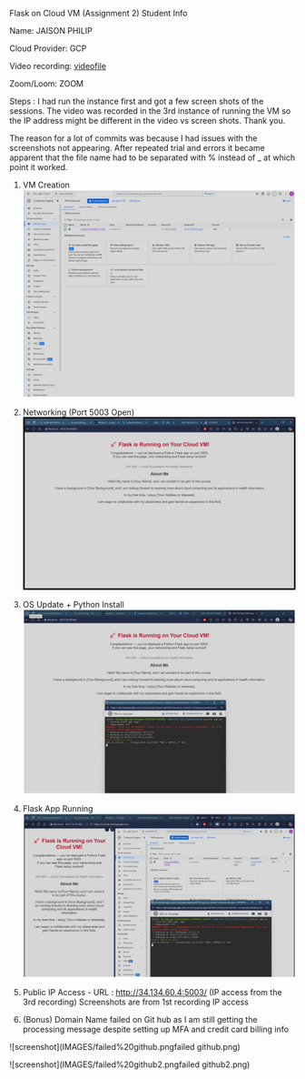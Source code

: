 Flask on Cloud VM (Assignment 2)
Student Info

Name: JAISON PHILIP

Cloud Provider: GCP

Video recording: [videofile](IMAGES/video1433364260.mp4)

Zoom/Loom: ZOOM 

Steps : I had run the instance first and got a few screen shots of the sessions.
The video was recorded in the 3rd instance of running the VM so the IP address might be different in the video vs screen shots. Thank you.

The reason for a lot of commits was because I had issues with the screenshots not appearing. After repeated trial and errors it became apparent that the file name had to be separated with % instead of _ at which point it worked.


1. VM Creation
![Screenshot](IMAGES/GCP%20VM%20setup.png)

2. Networking (Port 5003 Open)
![Assignment](IMAGES/flask%20running%20after%20GCP%20setup.png)

3. OS Update + Python Install
![Assignment](IMAGES/IP%20Flask%20running.png)

4. Flask App Running
![pic](IMAGES/all%203%20GCP.png)

5. Public IP Access - URL : http://34.134.60.4:5003/ (IP access from the 3rd recording)
Screenshots are from 1st recording IP access

6. (Bonus) Domain Name 
failed on Git hub as I am still getting the processing message despite setting up MFA and credit card billing info

![screenshot](IMAGES/failed%20github.pngfailed github.png)

![screenshot](IMAGES/failed%20github2.pngfailed github2.png)

